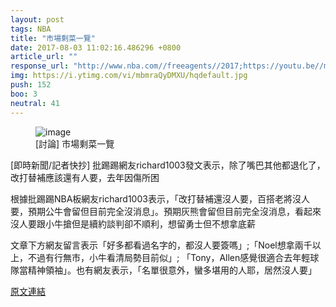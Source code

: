 ```yaml
---
layout: post
tags: NBA
title: "市場剩菜一覽"
date: 2017-08-03 11:02:16.486296 +0800
article_url: ""
response_url: "http://www.nba.com//freeagents//2017;https://youtu.be//mbmraQyDMXU;https://goo.gl//e3uLU"
img: https://i.ytimg.com/vi/mbmraQyDMXU/hqdefault.jpg
push: 152
boo: 3
neutral: 41
---
```


<figure>
<img src="https://i.ytimg.com/vi/mbmraQyDMXU/hqdefault.jpg" alt="image">
<figcaption>
[討論] 市場剩菜一覽
</figcaption>
</figure>



[即時新聞/記者快抄] 批踢踢網友richard1003發文表示，除了嘴巴其他都退化了，改打替補應該還有人要，去年因傷所困

根據批踢踢NBA板網友richard1003表示，「改打替補還沒人要，百搭老將沒人要，預期公牛會留但目前完全沒消息」。預期灰熊會留但目前完全沒消息，看起來沒人要跟小牛搶但是續約談判卻不順利，想留勇士但不想拿底薪

文章下方網友留言表示「好多都看過名字的，都沒人要簽嗎」;「Noel想拿兩千以上，不過有行無市，小牛看清局勢目前似」; 「Tony，Allen感覺很適合去年輕球隊當精神領袖」。也有網友表示，「名單很意外，蠻多堪用的人耶，居然沒人要」

<a href = "https://www.ptt.cc/bbs/NBA/M.1501168209.A.DF9.html">原文連結</a>

